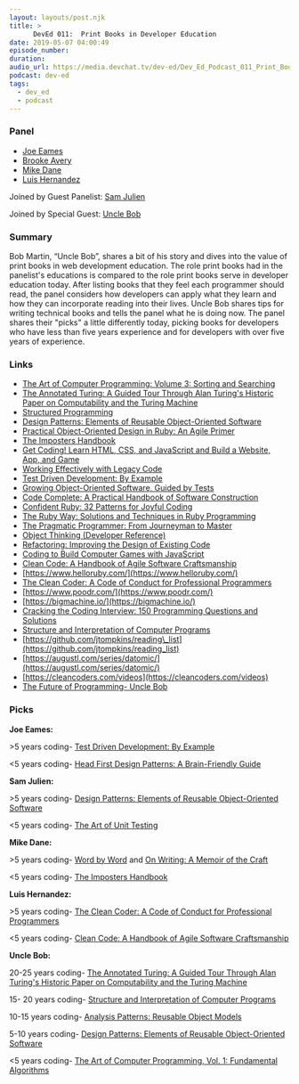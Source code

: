 ```yaml
---
layout: layouts/post.njk
title: >
      DevEd 011:  Print Books in Developer Education
date: 2019-05-07 04:00:49
episode_number: 
duration: 
audio_url: https://media.devchat.tv/dev-ed/Dev_Ed_Podcast_011_Print_Books_in_Developer_Education.mp3
podcast: dev-ed
tags: 
  - dev_ed
  - podcast
---
```


### **Panel**

- [Joe Eames](http://thinkster.io/)
- [Brooke Avery](http://thinkster.io/)
- [Mike Dane](http://mikedane.com/)
- [Luis Hernandez](https://lambdaschool.com/company/)

Joined by Guest Panelist: [Sam Julien](https://twitter.com/samjulien?lang=en)

Joined by Special Guest: [Uncle Bob](https://twitter.com/unclebobmartin)

### **Summary**

Bob Martin, “Uncle Bob”, shares a bit of his story and dives into the value of print books in web development education. The role print books had in the panelist's educations is compared to the role print books serve in developer education today. After listing books that they feel each programmer should read, the panel considers how developers can apply what they learn and how they can incorporate reading into their lives. Uncle Bob shares tips for writing technical books and tells the panel what he is doing now. The panel shares their "picks" a little differently today, picking books for developers who have less than five years experience and for developers with over five years of experience.

### **Links**

- [The Art of Computer Programming: Volume 3: Sorting and Searching](https://www.amazon.com/Art-Computer-Programming-Sorting-Searching/dp/0201896850)
- [The Annotated Turing: A Guided Tour Through Alan Turing's Historic Paper on Computability and the Turing Machine](https://www.amazon.com/Annotated-Turing-Through-Historic-Computability/dp/0470229055/ref=sr_1_1?crid=16KY8HT1V3LOC&keywords=the+annotated+turing&qid=1556558093&s=books&sprefix=the+annotated+turing%2Cstripbooks%2C208&sr=1-1-catcorr)
- [Structured Programming](https://www.amazon.com/Structured-Programming-P-I-C-studies-processing/dp/0122005503/ref=sr_1_fkmrnull_1?crid=1VMUTLW8G7Y2Q&keywords=structured+programming+dijkstra%2C+dahl%2C+%26+hoare&qid=1556558145&s=books&sprefix=structured+programmi%2Cstripbooks%2C248&sr=1-1-fkmrnull)
- [Design Patterns: Elements of Reusable Object-Oriented Software](https://www.amazon.com/Design-Patterns-Elements-Reusable-Object-Oriented/dp/0201633612/ref=sr_1_3?crid=2GJRU67DKZH7D&keywords=design+patterns+elements+of+reusable+object-oriented+software&qid=1556558728&s=books&sprefix=design+patterns%2Cstripbooks%2C247&sr=1-3)
- [Practical Object-Oriented Design in Ruby: An Agile Primer](https://www.amazon.com/Practical-Object-Oriented-Design-Ruby-Addison-Wesley/dp/0321721330/ref=sr_1_2?crid=3BPCXMSRHA6FA&keywords=sandi+metz&qid=1556559020&s=books&sprefix=sandi+met%2Cstripbooks%2C185&sr=1-2)
- [The Imposters Handbook](https://www.goodreads.com/book/show/31572054-the-imposter-s-handbook)
- [Get Coding! Learn HTML, CSS, and JavaScript and Build a Website, App, and Game](https://www.amazon.com/Coding-Learn-JavaScript-Build-Website/dp/1406366846) 
- [Working Effectively with Legacy Code](https://www.amazon.com/Working-Effectively-Legacy-Michael-Feathers/dp/0131177052/ref=sr_1_fkmrnull_1?keywords=working+effectively+by+michael+feathers&qid=1556560159&s=books&sr=1-1-fkmrnull)
- [Test Driven Development: By Example](https://www.amazon.com/Test-Driven-Development-Kent-Beck/dp/0321146530/ref=sr_1_fkmrnull_2?keywords=test+driven+by+kent+beck&qid=1556560515&s=books&sr=1-2-fkmrnull)
- [Growing Object-Oriented Software, Guided by Tests](https://www.amazon.com/Growing-Object-Oriented-Software-Guided-Tests/dp/0321503627/ref=sr_1_fkmrnull_1?crid=NGNBB6TPT95S&keywords=growing+object-oriented+software%2C+guided+by+tests&qid=1556560594&s=books&sprefix=growing+software+orient%2Cstripbooks%2C189&sr=1-1-fkmrnull)
- [Code Complete: A Practical Handbook of Software Construction](https://www.amazon.com/Code-Complete-Practical-Handbook-Construction/dp/0735619670/ref=sr_1_2?keywords=code+complete&qid=1556560708&s=books&sr=1-2)
- [Confident Ruby: 32 Patterns for Joyful Coding](https://www.amazon.com/Confident-Ruby-Patterns-Joyful-Coding-ebook/dp/B00ETE0D2S/ref=sr_1_1?keywords=confident+ruby&qid=1556560756&s=books&sr=1-1)
- [The Ruby Way: Solutions and Techniques in Ruby Programming](https://www.amazon.com/Ruby-Way-Programming-Addison-Wesley-Professional/dp/0321714636/ref=sr_1_1?crid=4ZFGKRM0FOEE&keywords=the+ruby+way&qid=1556560972&s=books&sprefix=the+ruby+wa%2Cstripbooks%2C181&sr=1-1)
- [The Pragmatic Programmer: From Journeyman to Master](https://www.amazon.com/Pragmatic-Programmer-Journeyman-Master/dp/020161622X/ref=sr_1_1?crid=PZWQBJS89PV0&keywords=pragmatic+programmer&qid=1556561113&s=books&sprefix=pragmatic+%2Cstripbooks%2C239&sr=1-1)
- [Object Thinking (Developer Reference)](https://www.amazon.com/Object-Thinking-Developer-Reference-David/dp/0735619654/ref=sr_1_1?crid=3MINSR0S3BDWX&keywords=object+thinking&qid=1556560306&s=books&sprefix=object+think%2Cstripbooks%2C207&sr=1-1)
- [Refactoring: Improving the Design of Existing Code](https://www.amazon.com/Refactoring-Improving-Existing-Addison-Wesley-Signature/dp/0134757599/ref=sr_1_fkmrnull_2?crid=3CY1R0EUFO0YD&keywords=refactoring+2nd+edition&qid=1555442989&s=gateway&sprefix=refactoring+%2Caps%2C186&sr=8-2-fkmrnull) 
- [Coding to Build Computer Games with JavaScript](https://www.amazon.com/Coding-Build-Computer-Games-JavaScript/dp/1406382493/ref=pd_sim_14_3/140-3580170-5732356?_encoding=UTF8&pd_rd_i=1406382493&pd_rd_r=d6ad22ec-607d-11e9-8d19-bda423141c4f&pd_rd_w=SNte2&pd_rd_wg=mToP3&pf_rd_p=90485860-83e9-4fd9-b838-b28a9b7fda30&pf_rd_r=1SG319134NHCQAHQSXAP&psc=1&refRID=1SG319134NHCQAHQSXAP)
- [Clean Code: A Handbook of Agile Software Craftsmanship](https://www.amazon.com/Clean-Code-Handbook-Software-Craftsmanship/dp/0132350882/ref=sr_1_2?keywords=clean+code&qid=1556561760&s=books&sr=1-2)
- [https://www.helloruby.com/](https://www.helloruby.com/)
- [The Clean Coder: A Code of Conduct for Professional Programmers](https://www.amazon.com/Clean-Coder-Conduct-Professional-Programmers/dp/0137081073/ref=pd_bxgy_14_img_3/145-6749050-9103845?_encoding=UTF8&pd_rd_i=0137081073&pd_rd_r=16cfe5db-607e-11e9-aa61-a910d2132542&pd_rd_w=ykJQa&pd_rd_wg=b1eOU&pf_rd_p=a2006322-0bc0-4db9-a08e-d168c18ce6f0&pf_rd_r=R4M3RDC8ARETTQ98RW8A&psc=1&refRID=R4M3RDC8ARETTQ98RW8A)
- [https://www.poodr.com/](https://www.poodr.com/)
- [https://bigmachine.io/](https://bigmachine.io/)
- [Cracking the Coding Interview: 150 Programming Questions and Solutions](https://www.amazon.com/Cracking-Coding-Interview-Programming-Questions/dp/098478280X/ref=sr_1_6?hvadid=241870593966&hvdev=c&hvlocphy=9007376&hvnetw=g&hvpos=1t1&hvqmt=e&hvrand=2257538516651514432&hvtargid=kwd-20040243067&keywords=cracking+the+coding+interview&qid=1555442936&s=gateway&sr=8-6)
- [Structure and Interpretation of Computer Programs](https://www.amazon.com/Structure-Interpretation-Computer-Programs-Engineering/dp/0262011530/ref=sr_1_1?keywords=Structure-Interpretation-Computer-Programs-Engineering&qid=1555955710&s=gateway&sr=8-1)
- [https://github.com/jtompkins/reading\_list](https://github.com/jtompkins/reading_list)
- [https://augustl.com/series/datomic/](https://augustl.com/series/datomic/) 
- [https://cleancoders.com/videos](https://cleancoders.com/videos)
- [The Future of Programming- Uncle Bob](https://www.youtube.com/watch?v=ecIWPzGEbFc)

### **Picks**

**Joe Eames:**

\>5 years coding- [Test Driven Development: By Example](https://www.amazon.com/Test-Driven-Development-Kent-Beck/dp/0321146530/ref=sr_1_fkmrnull_2?keywords=test+driven+by+kent+beck&qid=1556560515&s=books&sr=1-2-fkmrnull)

\<5 years coding- [Head First Design Patterns: A Brain-Friendly Guide](https://www.amazon.com/Head-First-Design-Patterns-Brain-Friendly/dp/0596007124/ref=sr_1_1?crid=2EYUB1PY0LK41&keywords=head+first+design+patterns&qid=1556562482&s=books&sprefix=head+first+%2Cstripbooks%2C195&sr=1-1)

**Sam Julien:**

\>5 years coding- [Design Patterns: Elements of Reusable Object-Oriented Software](https://www.amazon.com/Design-Patterns-Elements-Reusable-Object-Oriented/dp/0201633612/ref=sr_1_3?crid=2GJRU67DKZH7D&keywords=design+patterns+elements+of+reusable+object-oriented+software&qid=1556558728&s=books&sprefix=design+patterns%2Cstripbooks%2C247&sr=1-3)

\<5 years coding- [The Art of Unit Testing](https://www.amazon.com/Art-Unit-Testing-Michael-Clayton/dp/1540656624/ref=sr_1_3?crid=101FK4T86MCDF&keywords=the+art+of+unit+testing&qid=1556561871&s=books&sprefix=the+art+of+unit+test%2Cstripbooks%2C466&sr=1-3)

**Mike Dane:**

\>5 years coding- [Word by Word](https://www.amazon.com/Word-by/dp/B0000549A7/ref=sr_1_1?crid=9OO901ICSNJH&keywords=word+by+word+anne+lamott&qid=1556562079&s=books&sprefix=word+by+word+ann%2Cstripbooks%2C256&sr=1-1) and [On Writing: A Memoir of the Craft](https://www.amazon.com/Writing-Memoir-Craft-Stephen-King/dp/1439193630/ref=sr_1_1?crid=1IX9QBEG3GMGX&keywords=stephen+king+book+on+writing&qid=1556562133&s=books&sprefix=stephen+king+book+on+w%2Cstripbooks%2C362&sr=1-1)

\<5 years coding- [The Imposters Handbook](https://www.goodreads.com/book/show/31572054-the-imposter-s-handbook)

**Luis Hernandez:**

\>5 years coding- [The Clean Coder: A Code of Conduct for Professional Programmers](https://www.amazon.com/Clean-Coder-Conduct-Professional-Programmers/dp/0137081073/ref=pd_bxgy_14_img_3/145-6749050-9103845?_encoding=UTF8&pd_rd_i=0137081073&pd_rd_r=16cfe5db-607e-11e9-aa61-a910d2132542&pd_rd_w=ykJQa&pd_rd_wg=b1eOU&pf_rd_p=a2006322-0bc0-4db9-a08e-d168c18ce6f0&pf_rd_r=R4M3RDC8ARETTQ98RW8A&psc=1&refRID=R4M3RDC8ARETTQ98RW8A)

\<5 years coding- [Clean Code: A Handbook of Agile Software Craftsmanship](https://www.amazon.com/Clean-Code-Handbook-Software-Craftsmanship/dp/0132350882/ref=sr_1_2?keywords=clean+code&qid=1556561760&s=books&sr=1-2)

**Uncle Bob:**

20-25 years coding- [The Annotated Turing: A Guided Tour Through Alan Turing's Historic Paper on Computability and the Turing Machine](https://www.amazon.com/Annotated-Turing-Through-Historic-Computability/dp/0470229055/ref=sr_1_1?crid=16KY8HT1V3LOC&keywords=the+annotated+turing&qid=1556558093&s=books&sprefix=the+annotated+turing%2Cstripbooks%2C208&sr=1-1-catcorr)

15- 20 years coding- [Structure and Interpretation of Computer Programs](https://www.amazon.com/Structure-Interpretation-Computer-Programs-Engineering/dp/0262011530/ref=sr_1_1?crid=3SE4G6YEFHN8C&keywords=structure+and+interpretation+of+computer+programs&qid=1556562367&s=books&sprefix=structure+and+%2Cstripbooks%2C188&sr=1-1)

10-15 years coding- [Analysis Patterns: Reusable Object Models](https://www.amazon.com/Analysis-Patterns-Reusable-Object-Models/dp/0201895420/ref=sr_1_fkmrnull_1?keywords=analysis+patterns+martin+fowler&qid=1556562320&s=books&sr=1-1-fkmrnull)

5-10 years coding- [Design Patterns: Elements of Reusable Object-Oriented Software](https://www.amazon.com/Design-Patterns-Elements-Reusable-Object-Oriented/dp/0201633612/ref=sr_1_3?crid=2GJRU67DKZH7D&keywords=design+patterns+elements+of+reusable+object-oriented+software&qid=1556558728&s=books&sprefix=design+patterns%2Cstripbooks%2C247&sr=1-3)

\<5 years coding- [The Art of Computer Programming, Vol. 1: Fundamental Algorithms](https://www.amazon.com/Art-Computer-Programming-Vol-Fundamental/dp/0201038099/ref=sr_1_3?keywords=fundamental+algorithms+knuth&qid=1556562201&s=books&sr=1-3)

